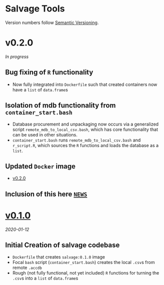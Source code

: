# Salvage Tools

Version numbers follow [Semantic Versioning](https://semver.org/).

# v0.2.0
*In progress*

## Bug fixing of `R` functionality
* Now fully integrated into `Dockerfile` such that created containers now have a `list` of `data.frame`s

## Isolation of mdb functionality from `container_start.bash`
* Database procurement and unpackaging now occurs via a generalized script `remote_mdb_to_local_csv.bash`, which has core functionality that can be used in other situations.
* `container_start.bash` runs `remote_mdb_to_local_csv.bash` and `r_script.R`, which sources the `R` functions and loads the database as a `list`.

## Updated `Docker` image
* [v0.2.0](https://hub.docker.com/layers/dapperstats/salvage/0.2.0/images/sha256-224f226aa90eb94a6730c7e95f5f8013bc2c150258d090c0df6e97769a3ef044)

## Inclusion of this here [`NEWS`](https://github.com/dapperstats/salvage/blob/master/NEWS.md)

# [v0.1.0](https://github.com/dapperstats/salvage/releases/tag/v0.1.0) 
*2020-01-12*

## Initial Creation of salvage codebase
* `Dockerfile` that creates `salvage:0.1.0`  image
* Focal `bash` script (`container_start.bash`) creates the local  `.csv`s from remote `.accdb`
* Rough (not fully functional, not yet included) `R` functions for turning the `.csv`s into a `list` of `data.frame`s
